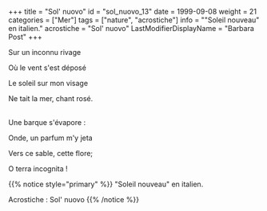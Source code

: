 +++
title = "Sol' nuovo"
id = "sol_nuovo_13"
date = 1999-09-08
weight = 21
categories = ["Mer"]
tags = ["nature", "acrostiche"]
info = "\"Soleil nouveau\" en italien."
acrostiche = "Sol' nuovo"
LastModifierDisplayName = "Barbara Post"
+++

Sur un inconnu rivage

Où le vent s'est déposé

Le soleil sur mon visage

Ne tait la mer, chant rosé.

 \
Une barque s'évapore :

Onde, un parfum m'y jeta

Vers ce sable, cette flore;

O terra incognita !

{{% notice style="primary" %}}
\"Soleil nouveau\" en italien.

Acrostiche : Sol' nuovo
{{% /notice %}}

